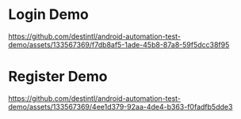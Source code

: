 # Login Demo

https://github.com/destintl/android-automation-test-demo/assets/133567369/f7db8af5-1ade-45b8-87a8-59f5dcc38f95

# Register Demo

https://github.com/destintl/android-automation-test-demo/assets/133567369/4ee1d379-92aa-4de4-b363-f0fadfb5dde3


